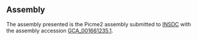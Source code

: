 

Assembly
--------

The assembly presented is the Picme2 assembly submitted to
[INSDC](http://www.insdc.org) with the assembly accession
[GCA\_001661235.1](http://www.ebi.ac.uk/ena/data/view/GCA_001661235.1).
